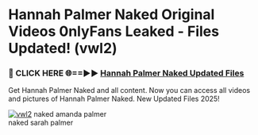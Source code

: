 # Hannah Palmer Naked Original Videos 0nlyFans Leaked - Files Updated! (vwl2)

<h3>🔴 CLICK HERE 🌐==►► <a href="https://tinyurl.com/up5wt9bj" rel="nofollow">Hannah Palmer Naked Updated Files</a></h3>

Get Hannah Palmer Naked and all content. Now you can access all videos and pictures of Hannah Palmer Naked. New Updated Files 2025!

[![vwl2](https://i.imgur.com/ABiUzMV.gif)](https://tinyurl.com/up5wt9bj)
naked amanda palmer<br>
naked sarah palmer